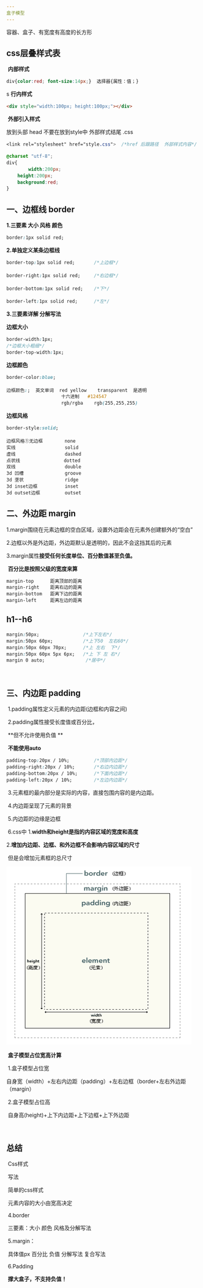 ```yaml
---
盒子模型
---
```


容器、盒子、有宽度有高度的长方形

## css层叠样式表

​	**内部样式**

```css
div{color:red; font-size:14px;}  选择器{属性：值；}
```

s	**行内样式**

```html
<div style="width:100px; height:100px;"></div>
```

​	**外部引入样式**

放到头部 head 不要在放到style中  外部样式结尾  .css

```css
<link rel="stylesheet" href="style.css">  /*href 后跟路径  外部样式内容*/
```



```css
@charset "utf-8";
div{
		width:200px;
  	height:200px;
  	background:red;
}
```

## 一、边框线  border

**1.三要素 大小 风格 颜色**

```css
border:1px solid red;
```

**2.单独定义某条边框线**

```css
border-top:1px solid red; 	 	/*上边框*/

border-right:1px solid red;  	/*右边框*/

border-bottom:1px solid red; 	/*下*/

border-left:1px solid red; 		/*左*/
```

 **3.三要素详解 分解写法**

**边框大小**

```css
border-width:1px;
/*边框大小粗细*/
border-top-width:1px;
```

**边框颜色**

```css
border-color:blue;

边框颜色:;  英文单词  red yellow 	transparent  是透明
					十六进制   #124547
					rgb/rgba    rgb(255,255,255)
```

**边框风格**

```css
border-style:solid;

边框风格①无边框		none
实线					solid
虚线					dashed
点状线			   	   dotted
双线					double
3d 凹槽				groove
3d 垄状				ridge
3d inset边框			inset
3d outset边框			outset
```

 

## 二、外边距  margin

1.margin围绕在元素边框的空白区域，设置外边距会在元素外创建额外的“空白”

2.边框以外是外边距，外边距默认是透明的，因此不会这挡其后的元素

3.margin属性**接受任何长度单位、百分数值甚至负值。**

​	**百分比是按照父级的宽度来算**

```css
margin-top		距离顶部的距离
margin-right	距离右边的距离
margin-bottom	距离下边的距离
margin-left		距离左边的距离
```

## h1--h6

```css
margin:50px;				/*上下左右*/
margin:50px 60px;			/*上下50  左右60*/
margin:50px 60px 70px;		/*上 左右  下*/
margin:50px 60px 5px 6px;	/*上 下 左 右*/
margin 0 auto;            	 /*居中*/
```

​						

## 三、内边距 padding

​	1.padding属性定义元素的内边距(边框和内容之间)

​	2.padding属性接受长度值或百分比，

​	**但不允许使用负值 **

​	**不能使用auto**

```css
padding-top:20px / 10%;			/*顶部内边距*/
padding-right:20px / 10%;		/*右边内边距*/
padding-bottom:20px / 10%;		/*下面内边距*/
padding-left:20px / 10%;		/*左边内边距*/
```

​	3.元素框的最内部分是实际的内容，直接包围内容的是内边距。

​	4.内边距呈现了元素的背景

​	5.内边距的边缘是边框

​	6.css中  1.**width和height是指的内容区域的宽度和高度**

​			 2.**增加内边距、边框、和外边框不会影响内容区域的尺寸**

​			但是会增加元素框的总尺寸

 ![1](03-盒子模型.assets/1.png)

​	**盒子模型占位宽高计算**

​		1.盒子模型占位宽

​		自身宽（width）+左右内边距（padding）+左右边框（border+左右外边距（margin）

​		2.盒子模型占位高

​		自身高(height)+上下内边距+上下边框+上下外边距

​	

## 总结

​		Css样式

​		写法

​		简单的css样式

​		元素内容的大小由宽高决定

​		4.border

​		三要素：大小 颜色 风格及分解写法

​		5.margin：

​		具体值px 百分比 负值 分解写法 复合写法

​		6.Padding

​		**撑大盒子，不支持负值！**